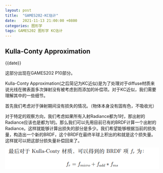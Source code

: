 ```yaml
---
layout: post
title:  "GAMES202-KC估计"
date:   2021-11-13 21:00:00 +0800
categories: 图形学
tags: GAMES202 图形学 KC估计
---
```

## Kulla-Conty Approximation

{{date}}


这部分出现在GAMES202 P10部分。

Kulla-Conty Approximation(之后简记为KC近似)是为了处理对于diffuse材质来说光线在微表面多次弹射没有被考虑到而添加的补偿项。对于KC近似，我们需要理解其中的一些细节。



首先我们考虑对于弹射期间没有损失的情况。（物体本身没有固有色，不吸收光）

对于特定的观察方向，我们考虑如果所有入射Radiance都为1时，那出射的Radiance应该也是都为1的。那么我们可以先用目前已有的BRDF计算一个出射的Radiance。这样就能够计算出损失的部分是多少。我们希望能够根据当前的损失量，构造出一个新的BRDF，这个BRDF在最终半球上积出的和就是这个损失量。这样就可以把这部分损失量补偿回来了。

![image-20211113204225715](/img/2021-11-13-GAMES202-KC估计/image-20211113204225715.png)
